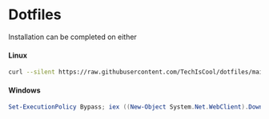 # Dotfiles


Installation can be completed on either

#### Linux

```bash
curl --silent https://raw.githubusercontent.com/TechIsCool/dotfiles/main/install | sh
```

#### Windows

```powershell
Set-ExecutionPolicy Bypass; iex ((New-Object System.Net.WebClient).DownloadString('https://raw.githubusercontent.com/TechIsCool/dotfiles/main/install'))
```
